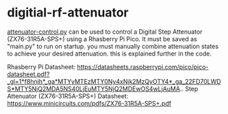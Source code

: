 # digitial-rf-attenuator

[attenuator-control.py]([url](https://github.com/BMW-lab-MSU/digital-rf-attenuator/blob/main/attenuator-control.py)) can be used to control a Digital Step Attenuator (ZX76-31R5A-SPS+) using a Rhasberry Pi Pico. It must be saved as "main.py" to run on startup. 
you must manually combine attenuation states to achieve your desired attenuation. this is explained further in the code. 


Rhasberry Pi Datasheet: https://datasheets.raspberrypi.com/pico/pico-datasheet.pdf?_gl=1*f8hnjh*_ga*MTYyMTEzMTY0Ny4xNjk2MzQyOTY4*_ga_22FD70LWDS*MTY5NjQ2MDA5NS40LjEuMTY5NjQ2MDEwOS4wLjAuMA..
Step Attenuator (ZX76-31R5A-SPS+) Datasheet: https://www.minicircuits.com/pdfs/ZX76-31R5A-SPS+.pdf

